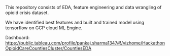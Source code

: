 This repository consists of EDA, feature engineering and data wrangling of opioid crisis dataset.

We have identified best features and built and trained model using tensorflow on GCP cloud ML Engine.

Dashboard: https://public.tableau.com/profile/pankaj.sharma1347#!/vizhome/HackathonOpioidCareCountiesCluster/CountiesEDA 
